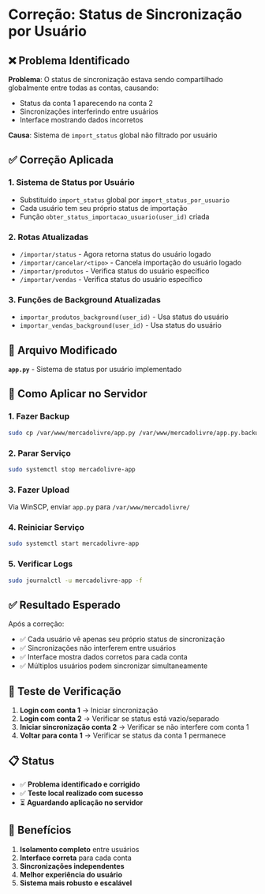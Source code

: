 # Correção: Status de Sincronização por Usuário

## ❌ Problema Identificado

**Problema**: O status de sincronização estava sendo compartilhado globalmente entre todas as contas, causando:
- Status da conta 1 aparecendo na conta 2
- Sincronizações interferindo entre usuários
- Interface mostrando dados incorretos

**Causa**: Sistema de `import_status` global não filtrado por usuário

## ✅ Correção Aplicada

### 1. **Sistema de Status por Usuário**
- Substituído `import_status` global por `import_status_por_usuario`
- Cada usuário tem seu próprio status de importação
- Função `obter_status_importacao_usuario(user_id)` criada

### 2. **Rotas Atualizadas**
- `/importar/status` - Agora retorna status do usuário logado
- `/importar/cancelar/<tipo>` - Cancela importação do usuário logado
- `/importar/produtos` - Verifica status do usuário específico
- `/importar/vendas` - Verifica status do usuário específico

### 3. **Funções de Background Atualizadas**
- `importar_produtos_background(user_id)` - Usa status do usuário
- `importar_vendas_background(user_id)` - Usa status do usuário

## 📁 Arquivo Modificado

**`app.py`** - Sistema de status por usuário implementado

## 🚀 Como Aplicar no Servidor

### 1. Fazer Backup
```bash
sudo cp /var/www/mercadolivre/app.py /var/www/mercadolivre/app.py.backup
```

### 2. Parar Serviço
```bash
sudo systemctl stop mercadolivre-app
```

### 3. Fazer Upload
Via WinSCP, enviar `app.py` para `/var/www/mercadolivre/`

### 4. Reiniciar Serviço
```bash
sudo systemctl start mercadolivre-app
```

### 5. Verificar Logs
```bash
sudo journalctl -u mercadolivre-app -f
```

## ✅ Resultado Esperado

Após a correção:
- ✅ Cada usuário vê apenas seu próprio status de sincronização
- ✅ Sincronizações não interferem entre usuários
- ✅ Interface mostra dados corretos para cada conta
- ✅ Múltiplos usuários podem sincronizar simultaneamente

## 🧪 Teste de Verificação

1. **Login com conta 1** → Iniciar sincronização
2. **Login com conta 2** → Verificar se status está vazio/separado
3. **Iniciar sincronização conta 2** → Verificar se não interfere com conta 1
4. **Voltar para conta 1** → Verificar se status da conta 1 permanece

## 📋 Status

- ✅ **Problema identificado e corrigido**
- ✅ **Teste local realizado com sucesso**
- ⏳ **Aguardando aplicação no servidor**

## 🎯 Benefícios

1. **Isolamento completo** entre usuários
2. **Interface correta** para cada conta
3. **Sincronizações independentes**
4. **Melhor experiência do usuário**
5. **Sistema mais robusto e escalável**
